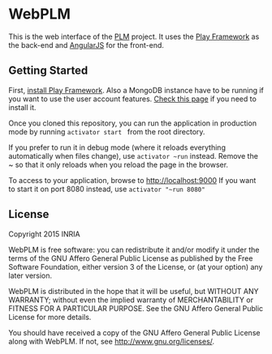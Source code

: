 WebPLM
==============

This is the web interface of the
[PLM](https://github.com/BuggleInc/PLM) project. It uses the [Play
Framework](https://www.playframework.com/) as the back-end and
[AngularJS](https://angularjs.org/) for the front-end.

Getting Started
---------------

First, [install Play Framework](https://www.playframework.com/documentation/2.3.x/Installing).
Also a MongoDB instance have to be running if you want to use the user
account features. [Check this page](http://docs.mongodb.org/manual/installation/) 
if you need to install it.   

Once you cloned this repository, you can run the application in
production mode by running ```activator start ``` from the root
directory.

If you prefer to run it in debug mode (where it reloads everything
automatically when files change), use ```activator ~run``` instead.
Remove the ~ so that it only reloads when you reload the page in the
browser.

To access to your application, browse to <http://localhost:9000> If
you want to start it on port 8080 instead, use ```activator "~run
8080"```

License
-------

Copyright 2015 INRIA

WebPLM is free software: you can redistribute it and/or modify
it under the terms of the GNU Affero General Public License as published by
the Free Software Foundation, either version 3 of the License, or
(at your option) any later version.

WebPLM is distributed in the hope that it will be useful,
but WITHOUT ANY WARRANTY; without even the implied warranty of
MERCHANTABILITY or FITNESS FOR A PARTICULAR PURPOSE.  See the
GNU Affero General Public License for more details.

You should have received a copy of the GNU Affero General Public License
along with WebPLM.  If not, see <http://www.gnu.org/licenses/>.
